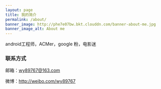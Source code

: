 ```yaml
---
layout: page
title: 我的简介
permalink: /about/
banner_image: http://phe7e07bw.bkt.clouddn.com/banner-about-me.jpg
banner_image_alt: About me
---
```


android工程师，ACMer，google 粉，电影迷

### 联系方式

邮箱：wy89767@163.com

微博：<http://weibo.com/wy89767>